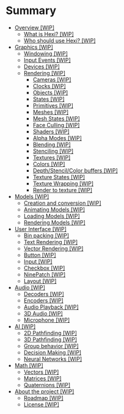 # Summary

- [Overview [WIP]](./overview/index.md)
	- [What is Hexi? [WIP]](./overview/what-is-hexi.md)
	- [Who should use Hexi? [WIP]](./overview/who-should-use-hexi.md)
- [Graphics [WIP]](./gfx/index.md)
	- [Windowing [WIP]](./gfx/window.md)
	- [Input Events [WIP]](./gfx/input-events.md)
	- [Devices [WIP]](./gfx/devices.md)
	- [Rendering [WIP]](./gfx/rendering.md)
		- [Cameras [WIP]](./gfx/cameras.md)
		- [Clocks [WIP]](./gfx/clocks.md)
		- [Objects [WIP]](./gfx/objects.md)
		- [States [WIP]](./gfx/states.md)
		- [Primitives [WIP]](./gfx/primitives.md)
		- [Meshes [WIP]](./gfx/meshes.md)
		- [Mesh States [WIP]](./gfx/mesh-states.md)
		- [Face Culling [WIP]](./gfx/face-culling.md)
		- [Shaders [WIP]](./gfx/shaders.md)
		- [Alpha Modes [WIP]](./gfx/alpha-modes.md)
		- [Blending [WIP]](./gfx/blending.md)
		- [Stenciling [WIP]](./gfx/stenciling.md)
		- [Textures [WIP]](./gfx/textures.md)
		- [Colors [WIP]](./gfx/colors.md)
		- [Depth/Stencil/Color buffers [WIP]](./gfx/depth-stencil-color-buffers.md)
		- [Texture States [WIP]](./gfx/texture-states.md)
		- [Texture Wrapping [WIP]](./gfx/texture-wrapping.md)
		- [Render to texture [WIP]](./gfx/render-to-texture.md)
- [Models [WIP]](./models/index.md)
	- [Creation and conversion [WIP]](./models/creation-and-conversion.md)
	- [Animating Models [WIP]](./models/animating-models.md)
	- [Loading Models [WIP]](./models/loading-models.md)
	- [Rendering Models [WIP]](./models/rendering-models.md)
- [User Interface [WIP]](./ui/index.md)
	- [Bin packing [WIP]](./ui/binpacking.md)
	- [Text Rendering [WIP]](./ui/text-rendering.md)
	- [Vector Rendering [WIP]](./ui/vector-rendering.md)
	- [Button [WIP]](./ui/button.md)
	- [Input [WIP]](./ui/input.md)
	- [Checkbox [WIP]](./ui/checkbox.md)
	- [NinePatch [WIP]](./ui/ninepatch.md)
	- [Layout [WIP]](./ui/layout.md)
- [Audio [WIP]](./audio/index.md)
	- [Decoders [WIP]](./audio/decoders.md)
	- [Encoders [WIP]](./audio/encoders.md)
	- [Audio Playback [WIP]](./audio/playback.md)
	- [3D Audio [WIP]](./audio/3d-audio.md)
	- [Microphone [WIP]](./audio/microphone.md)
- [AI [WIP]](./ai/index.md)
	- [2D Pathfinding [WIP]](./ai/2d-pathfinding.md)
	- [3D Pathfinding [WIP]](./ai/3d-pathfinding.md)
	- [Group behavior [WIP]](./ai/group-behavior.md)
	- [Decision Making [WIP]](./ai/decision-making.md)
	- [Neural Networks [WIP]](./ai/neural-networks.md)
- [Math [WIP]](./math/index.md)
	- [Vectors [WIP]](./math/vectors.md)
	- [Matrices [WIP]](./math/matrices.md)
	- [Quaternions [WIP]](./math/quaternions.md)
- [About the project [WIP]](./project/index.md)
	- [Roadmap [WIP]](./project/roadmap.md)
	- [License [WIP]](./project/license.md)

